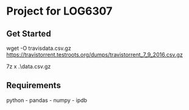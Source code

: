 # Project for LOG6307

## Get Started
wget -O travisdata.csv.gz https://travistorrent.testroots.org/dumps/travistorrent_7_9_2016.csv.gz

7z x .\data.csv.gz

## Requirements
python
	- pandas
	- numpy
	- ipdb
